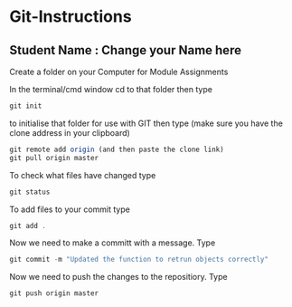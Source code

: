# Git-Instructions

## Student Name : Change your Name here

Create a folder on your Computer for Module Assignments

In the terminal/cmd window cd to that folder then type
```javascript
git init
```
to initialise that folder for use with GIT then type (make sure you have the clone address in your clipboard)

```javascript
git remote add origin (and then paste the clone link)
git pull origin master
```
To check what files have changed type

```javascript
git status
```

To add files to your commit type

```javascript
git add .
```

Now we need to make a committ with a message. Type

```javascript
git commit -m "Updated the function to retrun objects correctly"
```

Now we need to push the changes to the repositiory. Type

```javascript
git push origin master
```
